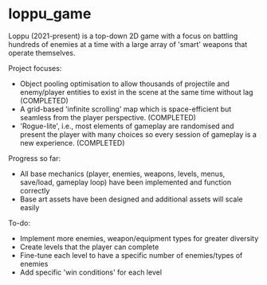 # loppu_game

Loppu (2021-present) is a top-down 2D game with a focus on battling hundreds of enemies at a time with a large array of 'smart' weapons that operate themselves.

Project focuses:
- Object pooling optimisation to allow thousands of projectile and enemy/player entities to exist in the scene at the same time without lag (COMPLETED)
- A grid-based 'infinite scrolling' map which is space-efficient but seamless from the player perspective. (COMPLETED)
- 'Rogue-lite', i.e., most elements of gameplay are randomised and present the player with many choices so every session of gameplay is a new experience. (COMPLETED)

Progress so far:
- All base mechanics (player, enemies, weapons, levels, menus, save/load, gameplay loop) have been implemented and function correctly
- Base art assets have been designed and additional assets will scale easily

To-do:
- Implement more enemies, weapon/equipment types for greater diversity
- Create levels that the player can complete
- Fine-tune each level to have a specific number of enemies/types of enemies
- Add specific 'win conditions' for each level